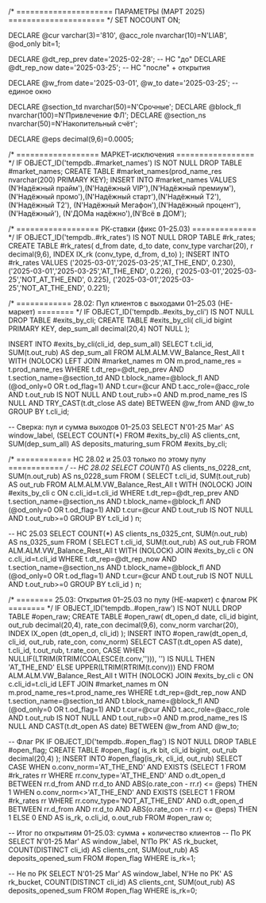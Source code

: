 /* ===================== ПАРАМЕТРЫ (МАРТ 2025) ===================== */
SET NOCOUNT ON;

DECLARE @cur varchar(3)='810', @acc_role nvarchar(10)=N'LIAB', @od_only bit=1;

DECLARE @dt_rep_prev date='2025-02-28';  -- НС "до"
DECLARE @dt_rep_now  date='2025-03-25';  -- НС "после" + открытия

DECLARE @w_from date='2025-03-01', @w_to date='2025-03-25';  -- единое окно

DECLARE @section_td nvarchar(50)=N'Срочные';
DECLARE @block_fl   nvarchar(100)=N'Привлечение ФЛ';
DECLARE @section_ns nvarchar(50)=N'Накопительный счёт';

DECLARE @eps decimal(9,6)=0.0005;

/* ================== МАРКЕТ-исключения ================= */
IF OBJECT_ID('tempdb..#market_names') IS NOT NULL DROP TABLE #market_names;
CREATE TABLE #market_names(prod_name_res nvarchar(200) PRIMARY KEY);
INSERT INTO #market_names VALUES
 (N'Надёжный прайм'),(N'Надёжный VIP'),(N'Надёжный премиум'),
 (N'Надёжный промо'),(N'Надёжный старт'),(N'Надёжный Т2'),(N'Надёжный T2'),
 (N'Надёжный Мегафон'),(N'Надёжный процент'),(N'Надёжный'),
 (N'ДОМа надёжно'),(N'Всё в ДОМ');

/* ================== РК-ставки (фикс 01–25.03) ============== */
IF OBJECT_ID('tempdb..#rk_rates') IS NOT NULL DROP TABLE #rk_rates;
CREATE TABLE #rk_rates(
  d_from date, d_to date, conv_type varchar(20), r decimal(9,6),
  INDEX IX_rk (conv_type, d_from, d_to)
);
INSERT INTO #rk_rates VALUES
('2025-03-01','2025-03-25','AT_THE_END',     0.230),
('2025-03-01','2025-03-25','AT_THE_END',     0.226),
('2025-03-01','2025-03-25','NOT_AT_THE_END', 0.225),
('2025-03-01','2025-03-25','NOT_AT_THE_END', 0.221);

/* ============ 28.02: Пул клиентов с выходами 01–25.03 (НЕ-маркет) ======== */
IF OBJECT_ID('tempdb..#exits_by_cli') IS NOT NULL DROP TABLE #exits_by_cli;
CREATE TABLE #exits_by_cli(
  cli_id bigint PRIMARY KEY,
  dep_sum_all decimal(20,4) NOT NULL
);

INSERT INTO #exits_by_cli(cli_id, dep_sum_all)
SELECT
  t.cli_id,
  SUM(t.out_rub) AS dep_sum_all
FROM ALM.ALM.VW_Balance_Rest_All t WITH (NOLOCK)
LEFT JOIN #market_names m ON m.prod_name_res = t.prod_name_res
WHERE
  t.dt_rep=@dt_rep_prev
  AND t.section_name=@section_td
  AND t.block_name=@block_fl
  AND (@od_only=0 OR t.od_flag=1)
  AND t.cur=@cur
  AND t.acc_role=@acc_role
  AND t.out_rub IS NOT NULL AND t.out_rub>=0
  AND m.prod_name_res IS NULL
  AND TRY_CAST(t.dt_close AS date) BETWEEN @w_from AND @w_to
GROUP BY t.cli_id;

-- Сверка: пул и сумма выходов 01–25.03
SELECT
  N'01-25 Mar' AS window_label,
  (SELECT COUNT(*) FROM #exits_by_cli) AS clients_cnt,
  SUM(dep_sum_all) AS deposits_maturing_sum
FROM #exits_by_cli;

/* ============ НС 28.02 и 25.03 только по этому пулу ============ */
-- НС 28.02
SELECT
  COUNT(*) AS clients_ns_0228_cnt,
  SUM(n.out_rub) AS ns_0228_sum
FROM (
  SELECT t.cli_id, SUM(t.out_rub) AS out_rub
  FROM ALM.ALM.VW_Balance_Rest_All t WITH (NOLOCK)
  JOIN #exits_by_cli c ON c.cli_id=t.cli_id
  WHERE
    t.dt_rep=@dt_rep_prev
    AND t.section_name=@section_ns
    AND t.block_name=@block_fl
    AND (@od_only=0 OR t.od_flag=1)
    AND t.cur=@cur
    AND t.out_rub IS NOT NULL AND t.out_rub>=0
  GROUP BY t.cli_id
) n;

-- НС 25.03
SELECT
  COUNT(*) AS clients_ns_0325_cnt,
  SUM(n.out_rub) AS ns_0325_sum
FROM (
  SELECT t.cli_id, SUM(t.out_rub) AS out_rub
  FROM ALM.ALM.VW_Balance_Rest_All t WITH (NOLOCK)
  JOIN #exits_by_cli c ON c.cli_id=t.cli_id
  WHERE
    t.dt_rep=@dt_rep_now
    AND t.section_name=@section_ns
    AND t.block_name=@block_fl
    AND (@od_only=0 OR t.od_flag=1)
    AND t.cur=@cur
    AND t.out_rub IS NOT NULL AND t.out_rub>=0
  GROUP BY t.cli_id
) n;

/* ======== 25.03: Открытия 01–25.03 по пулу (НЕ-маркет) с флагом РК ======== */
IF OBJECT_ID('tempdb..#open_raw') IS NOT NULL DROP TABLE #open_raw;
CREATE TABLE #open_raw(
  dt_open_d date, cli_id bigint, out_rub decimal(20,4),
  rate_con decimal(9,6), conv_norm varchar(20),
  INDEX IX_open (dt_open_d, cli_id)
);
INSERT INTO #open_raw(dt_open_d, cli_id, out_rub, rate_con, conv_norm)
SELECT
  CAST(t.dt_open AS date),
  t.cli_id,
  t.out_rub,
  t.rate_con,
  CASE
    WHEN NULLIF(LTRIM(RTRIM(COALESCE(t.conv,''))), '') IS NULL THEN 'AT_THE_END'
    ELSE UPPER(LTRIM(RTRIM(t.conv)))
  END
FROM ALM.ALM.VW_Balance_Rest_All t WITH (NOLOCK)
JOIN #exits_by_cli c ON c.cli_id=t.cli_id
LEFT JOIN #market_names m ON m.prod_name_res=t.prod_name_res
WHERE
  t.dt_rep=@dt_rep_now
  AND t.section_name=@section_td
  AND t.block_name=@block_fl
  AND (@od_only=0 OR t.od_flag=1)
  AND t.cur=@cur
  AND t.acc_role=@acc_role
  AND t.out_rub IS NOT NULL AND t.out_rub>=0
  AND m.prod_name_res IS NULL
  AND CAST(t.dt_open AS date) BETWEEN @w_from AND @w_to;

-- Флаг РК
IF OBJECT_ID('tempdb..#open_flag') IS NOT NULL DROP TABLE #open_flag;
CREATE TABLE #open_flag(
  is_rk bit, cli_id bigint, out_rub decimal(20,4)
);
INSERT INTO #open_flag(is_rk, cli_id, out_rub)
SELECT
  CASE
    WHEN o.conv_norm='AT_THE_END'
         AND EXISTS (SELECT 1 FROM #rk_rates rr
                     WHERE rr.conv_type='AT_THE_END'
                       AND o.dt_open_d BETWEEN rr.d_from AND rr.d_to
                       AND ABS(o.rate_con - rr.r) <= @eps) THEN 1
    WHEN o.conv_norm<>'AT_THE_END'
         AND EXISTS (SELECT 1 FROM #rk_rates rr
                     WHERE rr.conv_type='NOT_AT_THE_END'
                       AND o.dt_open_d BETWEEN rr.d_from AND rr.d_to
                       AND ABS(o.rate_con - rr.r) <= @eps) THEN 1
    ELSE 0
  END AS is_rk,
  o.cli_id,
  o.out_rub
FROM #open_raw o;

-- Итог по открытиям 01–25.03: сумма + количество клиентов
-- По РК
SELECT N'01-25 Mar' AS window_label, N'По РК' AS rk_bucket,
       COUNT(DISTINCT cli_id) AS clients_cnt, SUM(out_rub) AS deposits_opened_sum
FROM #open_flag WHERE is_rk=1;

-- Не по РК
SELECT N'01-25 Mar' AS window_label, N'Не по РК' AS rk_bucket,
       COUNT(DISTINCT cli_id) AS clients_cnt, SUM(out_rub) AS deposits_opened_sum
FROM #open_flag WHERE is_rk=0;
